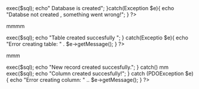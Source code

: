 <?php
$host = "localhost";
$user = "root";
$pass = "";
try{
	$conn = new PDO("mysql:host=$host",$user, $pass,);
	$sql = "Create database test12";
	$conn->exec($sql);
	echo" Database is created";
}catch(Exception $e){
	echo "Databse not created , something went wrong!";
}

?>



mmmm

<?php
    
    $host = "localhost";
    $db = "test12";
    $user = "root";
    $pass = " ";

    try { 
        $pdo = new PDO("mysql:host=$host;dbname=$db", $user, $pass);
        $sql = "CREATE TABLE users (id INT(6) NOT NULL AUTO_INCREMENT PRIMARY KEY 
        	username VARCHAR(30) NOT NULL ,
        	password VARCHAR(50) NOT NULL )";

        $pdo->exec($sql);

    echo "Table created succesfully ";

    } catch(Exceptio $e){
    	echo "Error creating table: " . $e->getMessage();

    }

?>

mmm

<?php
try {

	$pdo = new PDO("mysql:host=localhost;dbname=test12", "root", " ");

	$username ="Jack";
	$password = password_hash("mypassword", PASSWORD_DEFAULT;

    $sql = "INSERT INTO users (username, password) VALUES ('$username', '$password')";
    $pdo->exec($sql);


    echo "New record created succesfully.";


} catch()
    

mm
<?php

try {
	//connect to the database
	$pdo = new PDO("mysql:host=localhost;dbname=test12", "root", " ");

	//Table alteration SQL 
	$sql = "ALTER TABLE users ADD emain VARCHAR (255)";

	//Excecute the statement using the esec() method of PDO object 
    $pdo->exec($sql);

    echo "Column created succesfully!";
} catch (PDOException $e) {
	echo "Error creating column: " .. $e->getMessage();
}

?>


















